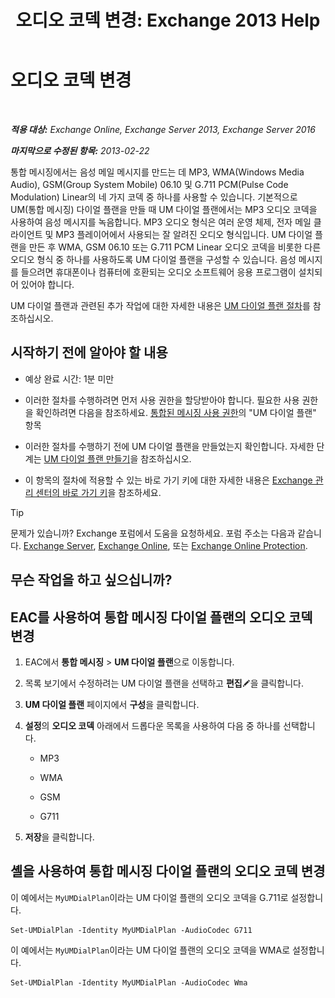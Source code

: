 ﻿---
title: '오디오 코덱 변경: Exchange 2013 Help'
TOCTitle: 오디오 코덱 변경
ms:assetid: 139b2ccd-28c5-46c0-9050-777f4f59aade
ms:mtpsurl: https://technet.microsoft.com/ko-kr/library/Aa996342(v=EXCHG.150)
ms:contentKeyID: 50482553
ms.date: 05/22/2018
mtps_version: v=EXCHG.150
ms.translationtype: MT
---

# 오디오 코덱 변경

 

_**적용 대상:** Exchange Online, Exchange Server 2013, Exchange Server 2016_

_**마지막으로 수정된 항목:** 2013-02-22_

통합 메시징에서는 음성 메일 메시지를 만드는 데 MP3, WMA(Windows Media Audio), GSM(Group System Mobile) 06.10 및 G.711 PCM(Pulse Code Modulation) Linear의 네 가지 코덱 중 하나를 사용할 수 있습니다. 기본적으로 UM(통합 메시징) 다이얼 플랜을 만들 때 UM 다이얼 플랜에서는 MP3 오디오 코덱을 사용하여 음성 메시지를 녹음합니다. MP3 오디오 형식은 여러 운영 체제, 전자 메일 클라이언트 및 MP3 플레이어에서 사용되는 잘 알려진 오디오 형식입니다. UM 다이얼 플랜을 만든 후 WMA, GSM 06.10 또는 G.711 PCM Linear 오디오 코덱을 비롯한 다른 오디오 형식 중 하나를 사용하도록 UM 다이얼 플랜을 구성할 수 있습니다. 음성 메시지를 들으려면 휴대폰이나 컴퓨터에 호환되는 오디오 소프트웨어 응용 프로그램이 설치되어 있어야 합니다.

UM 다이얼 플랜과 관련된 추가 작업에 대한 자세한 내용은 [UM 다이얼 플랜 절차](um-dial-plan-procedures-exchange-2013-help.md)를 참조하십시오.

## 시작하기 전에 알아야 할 내용

  - 예상 완료 시간: 1분 미만

  - 이러한 절차를 수행하려면 먼저 사용 권한을 할당받아야 합니다. 필요한 사용 권한을 확인하려면 다음을 참조하세요. [통합된 메시징 사용 권한](unified-messaging-permissions-exchange-2013-help.md)의 "UM 다이얼 플랜" 항목

  - 이러한 절차를 수행하기 전에 UM 다이얼 플랜을 만들었는지 확인합니다. 자세한 단계는 [UM 다이얼 플랜 만들기](create-a-um-dial-plan-exchange-2013-help.md)을 참조하십시오.

  - 이 항목의 절차에 적용할 수 있는 바로 가기 키에 대한 자세한 내용은 [Exchange 관리 센터의 바로 가기 키](keyboard-shortcuts-in-the-exchange-admin-center-exchange-online-protection-help.md)을 참조하세요.


> [!TIP]
> 문제가 있습니까? Exchange 포럼에서 도움을 요청하세요. 포럼 주소는 다음과 같습니다. <A href="https://go.microsoft.com/fwlink/p/?linkid=60612">Exchange Server</A>, <A href="https://go.microsoft.com/fwlink/p/?linkid=267542">Exchange Online</A>, 또는 <A href="https://go.microsoft.com/fwlink/p/?linkid=285351">Exchange Online Protection</A>.



## 무슨 작업을 하고 싶으십니까?

## EAC를 사용하여 통합 메시징 다이얼 플랜의 오디오 코덱 변경

1.  EAC에서 **통합 메시징** \> **UM 다이얼 플랜**으로 이동합니다.

2.  목록 보기에서 수정하려는 UM 다이얼 플랜을 선택하고 **편집**![편집 아이콘](images/JJ218640.6f53ccb2-1f13-4c02-bea0-30690e6ea71d(EXCHG.150).gif "편집 아이콘")을 클릭합니다.

3.  **UM 다이얼 플랜** 페이지에서 **구성**을 클릭합니다.

4.  **설정**의 **오디오 코덱** 아래에서 드롭다운 목록을 사용하여 다음 중 하나를 선택합니다.
    
      - MP3
    
      - WMA
    
      - GSM
    
      - G711

5.  **저장**을 클릭합니다.

## 셸을 사용하여 통합 메시징 다이얼 플랜의 오디오 코덱 변경

이 예에서는 `MyUMDialPlan`이라는 UM 다이얼 플랜의 오디오 코덱을 G.711로 설정합니다.

    Set-UMDialPlan -Identity MyUMDialPlan -AudioCodec G711

이 예에서는 `MyUMDialPlan`이라는 UM 다이얼 플랜의 오디오 코덱을 WMA로 설정합니다.

    Set-UMDialPlan -Identity MyUMDialPlan -AudioCodec Wma


